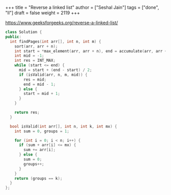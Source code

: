 +++
title = "Reverse a linked list"
author = ["Seshal Jain"]
tags = ["done", "ll"]
draft = false
weight = 2119
+++

<https://www.geeksforgeeks.org/reverse-a-linked-list/>

```cpp
class Solution {
public:
  int findPages(int arr[], int n, int m) {
    sort(arr, arr + n);
    int start = *max_element(arr, arr + n), end = accumulate(arr, arr + n, 0);
    int mid = -1;
    int res = INT_MAX;
    while (start <= end) {
      mid = start + (end - start) / 2;
      if (isValid(arr, n, m, mid)) {
        res = mid;
        end = mid - 1;
      } else {
        start = mid + 1;
      }
    }

    return res;
  }

  bool isValid(int arr[], int n, int k, int mx) {
    int sum = 0, groups = 1;

    for (int i = 0; i < n; i++) {
      if (sum + arr[i] <= mx) {
        sum += arr[i];
      } else {
        sum = 0;
        groups++;
      }
    }
    return (groups == k);
  }
};
```
